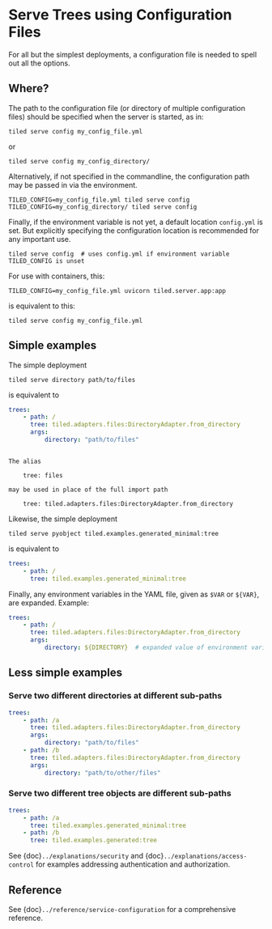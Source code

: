 # Serve Trees using Configuration Files

For all but the simplest deployments, a configuration file is needed to spell
out all the options.

## Where?

The path to the configuration file (or directory of multiple configuration files)
should be specified when the server is started, as in:

```
tiled serve config my_config_file.yml
```

or

```
tiled serve config my_config_directory/
```

Alternatively, if not specified in the commandline, the configuration path may
be passed in via the environment.

```
TILED_CONFIG=my_config_file.yml tiled serve config
TILED_CONFIG=my_config_directory/ tiled serve config
```

Finally, if the environment variable is not yet, a default location
`config.yml` is set. But explicitly specifying the configuration location is
recommended for any important use.

```
tiled serve config  # uses config.yml if environment variable TILED_CONFIG is unset
```

For use with containers, this:

```
TILED_CONFIG=my_config_file.yml uvicorn tiled.server.app:app
```

is equivalent to this:

```
tiled serve config my_config_file.yml
```

## Simple examples

The simple deployment

```
tiled serve directory path/to/files
```

is equivalent to

```yaml
trees:
    - path: /
      tree: tiled.adapters.files:DirectoryAdapter.from_directory
      args:
          directory: "path/to/files"
```

```{note}

The alias

    tree: files

may be used in place of the full import path

    tree: tiled.adapters.files:DirectoryAdapter.from_directory

```

Likewise, the simple deployment

```
tiled serve pyobject tiled.examples.generated_minimal:tree
```

is equivalent to

```yaml
trees:
    - path: /
      tree: tiled.examples.generated_minimal:tree
```

Finally, any environment variables in the YAML file, given as `$VAR` or
`${VAR}`, are expanded. Example:

```yaml
trees:
    - path: /
      tree: tiled.adapters.files:DirectoryAdapter.from_directory
      args:
          directory: ${DIRECTORY}  # expanded value of environment variable $DIRECTORY
```

## Less simple examples

### Serve two different directories at different sub-paths

```yaml
trees:
    - path: /a
      tree: tiled.adapters.files:DirectoryAdapter.from_directory
      args:
          directory: "path/to/files"
    - path: /b
      tree: tiled.adapters.files:DirectoryAdapter.from_directory
      args:
          directory: "path/to/other/files"
```

### Serve two different tree objects are different sub-paths

```yaml
trees:
    - path: /a
      tree: tiled.examples.generated_minimal:tree
    - path: /b
      tree: tiled.examples.generated:tree
```

See {doc}`../explanations/security` and {doc}`../explanations/access-control` for examples addressing
authentication and authorization.

## Reference

See {doc}`../reference/service-configuration` for a comprehensive reference.
